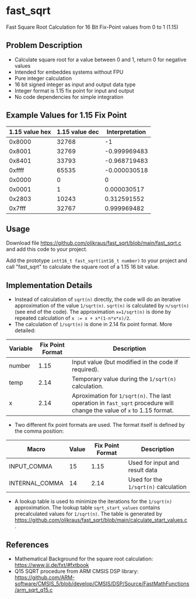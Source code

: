 # fast_sqrt
Fast Square Root Calculation for 16 Bit Fix-Point values from 0 to 1 (1.15) 


## Problem Description
 * Calculate square root for a value between 0 and 1, return 0 for negative values
 * Intended for embeddes systems without FPU
 * Pure integer calculation
 * 16 bit signed integer as input and output data type
 * Integer format is 1.15 fix point for input and output
 * No code dependencies for simple integration 

## Example Values for 1.15 Fix Point

  | 1.15 value hex | 1.15 value dec | Interpretation |
  |---|---|---|
  | 0x8000 | 32768 | -1 |
  | 0x8001 | 32769 | -0.999969483 |
  | 0x8401 | 33793 | -0.968719483 |
  | 0xffff | 65535 | -0.000030518 |
  | 0x0000 | 0 | 0 |
  | 0x0001 | 1 |  0.000030517 |
  | 0x2803 | 10243 | 0.312591552 |
  | 0x7fff | 32767 | 0.999969482 |

## Usage

Download file https://github.com/olikraus/fast_sqrt/blob/main/fast_sqrt.c and add this code to your project.

Add the prototype `intt16_t fast_sqrt(int16_t number)` to your project and call "fast_sqrt" to calculate the square root of a 1.15 16 bit value.

## Implementation Details

 * Instead of calculation of `sqrt(n)` directly, the code will do an iterative approximation of the value `1/sqrt(n)`. `sqrt(n)` is calculated by `n/sqrt(n)` (see end of the code). The approximation `x=1/sqrt(n)` is done by repeated calculation of `x := x + x*(1-n*x*x)/2`. 
 * The calculation of `1/sqrt(n)` is done in 2.14 fix point format. More detailed:

  | Variable | Fix Point Format | Description |
  |---|---|---|
  | number | 1.15 | Input value (but modified in the code if required). |
  | temp | 2.14 | Temporary value during the `1/sqrt(n)` calculation. |
  | x | 2.14 | Aproximation for `1/sqrt(n)`. The last operation in `fast_sqrt` procedure will change the value of `x` to 1.15 format. |

 * Two different fix point formats are used. The format itself is defined by the comma position:

  | Macro | Value | Fix Point Format | Description |
  |---|---|---|---|
  | INPUT_COMMA | 15 | 1.15 | Used for input and result data |
  | INTERNAL_COMMA | 14 | 2.14 | Used for the `1/sqrt(n)` calculation |

 * A lookup table is used to minimize the iterations for the `1/sqrt(n)` approximation. The lookup table `sqrt_start_values` contains precalculated values for `1/sqrt(n)`. The table is generated by https://github.com/olikraus/fast_sqrt/blob/main/calculate_start_values.c .
 
## References

 * Mathematical Background for the square root calculation: https://www.jjj.de/fxt/#fxtbook
 * Q15 SQRT procedure from ARM CMSIS DSP library: https://github.com/ARM-software/CMSIS_5/blob/develop/CMSIS/DSP/Source/FastMathFunctions/arm_sqrt_q15.c 
